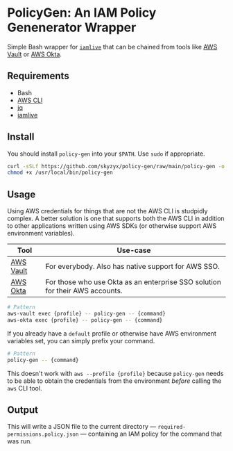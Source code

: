 # PolicyGen: An IAM Policy Genenerator Wrapper

Simple Bash wrapper for [`iamlive`](https://github.com/iann0036/iamlive) that can be chained from tools like [AWS Vault] or [AWS Okta].

## Requirements

* Bash
* [AWS CLI](https://github.com/aws/aws-cli/tree/v2)
* [jq](https://stedolan.github.io/jq/)
* [iamlive](https://github.com/iann0036/iamlive)

## Install

You should install `policy-gen` into your `$PATH`. Use `sudo` if appropriate.

```bash
curl -sSLf https://github.com/skyzyx/policy-gen/raw/main/policy-gen -o /usr/local/bin/policy-gen
chmod +x /usr/local/bin/policy-gen
```

## Usage

Using AWS credentials for things that are not the AWS CLI is studpidly complex. A better solution is one that supports both the AWS CLI in addition to other applications written using AWS SDKs (or otherwise support AWS environment variables).

| Tool | Use-case |
|-|-|
| [AWS Vault] | For everybody. Also has native support for AWS SSO. |
| [AWS Okta] | For those who use Okta as an enterprise SSO solution for their AWS accounts. |

```bash
# Pattern
aws-vault exec {profile} -- policy-gen -- {command}
aws-okta exec {profile} -- policy-gen -- {command}
```

If you already have a `default` profile or otherwise have AWS environment variables set, you can simply prefix your command.

```bash
# Pattern
policy-gen -- {command}
```

This doesn't work with `aws --profile {profile}` because `policy-gen` needs to be able to obtain the credentials from the environment _before_ calling the `aws` CLI tool.

## Output

This will write a JSON file to the current directory — `required-permissions.policy.json` — containing an IAM policy for the command that was run.

  [AWS Vault]: https://github.com/99designs/aws-vault
  [AWS Okta]: https://github.com/fiveai/aws-okta

